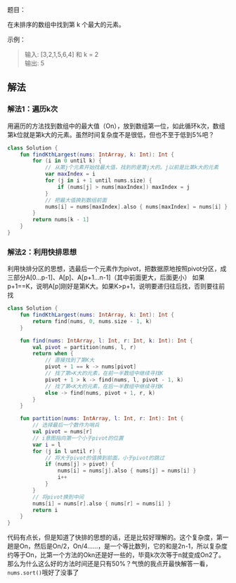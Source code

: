 题目：

在未排序的数组中找到第 k 个最大的元素。

示例：
>输入: [3,2,1,5,6,4] 和 k = 2  
输出: 5

## 解法
### 解法1：遍历k次
用遍历的方法找到数组中的最大值（On），放到数组第一位，如此循环k次，数组第k位就是第k大的元素。虽然时间复杂度不是很低，但也不至于低到5%吧？
```kotlin
class Solution {
    fun findKthLargest(nums: IntArray, k: Int): Int {
        for (i in 0 until k) {
        	// 从第j个元素开始找最大值，找到的是第j大的。j以前是比第k大的元素
            var maxIndex = i
            for (j in i + 1 until nums.size) {
                if (nums[j] > nums[maxIndex]) maxIndex = j
            }
            // 把最大值换到数组前面
            nums[i] = nums[maxIndex].also { nums[maxIndex] = nums[i] }
        }
        return nums[k - 1]
    }
}
```

### 解法2：利用快排思想
利用快排分区的思想，选最后一个元素作为pivot，把数据原地按照pivot分区，成三部分A[0…p-1]、A[p]、A[p+1…n-1]（其中前面更大，后面更小）
如果p+1==K，说明A[p]刚好是第K大。如果K>p+1，说明要递归往后找，否则要往前找
```kotlin
class Solution {
    fun findKthLargest(nums: IntArray, k: Int): Int {
        return find(nums, 0, nums.size - 1, k)
    }

    fun find(nums: IntArray, l: Int, r: Int, k: Int): Int {
        val pivot = partition(nums, l, r)
        return when {
            // 直接找到了第K大
            pivot + 1 == k -> nums[pivot]
            // 找了第>K大的元素，在前一半数组中继续寻找K
            pivot + 1 > k -> find(nums, l, pivot - 1, k)
            // 找了第<K大的元素，在后一半数组中继续寻找K
            else -> find(nums, pivot + 1, r, k)
        }
    }

    fun partition(nums: IntArray, l: Int, r: Int): Int {
        // 选择最后一个数作为哨兵
        val pivot = nums[r]
        // i意图指向第一个小于pivot的位置
        var i = l
        for (j in l until r) {
            // 将大于pivot的值换到前面，小于pivot的跳过
            if (nums[j] > pivot) {
                nums[i] = nums[j].also { nums[j] = nums[i] }
                i++
            }
        }
        // 将pivot换到中间
        nums[i] = nums[r].also { nums[r] = nums[i] }
        return i
    }
}
```
代码有点长，但是知道了快排的思想的话，还是比较好理解的。这个复杂度，第一趟是On，然后是On/2，On/4……，是一个等比数列，它的和是2n-1，所以复杂度约等于On，比第一个方法的Okn还是好一些的，毕竟k次次等于n就变成On2了。那么为什么这么好的方法时间还是只有50%？气愤的我点开最快解答一看，`nums.sort()`哦好了没事了